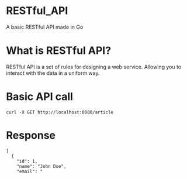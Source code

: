 # RESTful_API
A basic RESTful API made in Go
# What is RESTful API?
RESTful API is a set of rules for designing a web service.
Allowing you to interact with the data in a uniform way.
# Basic API call
```
curl -X GET http://localhost:8080/article
```
# Response
```
[
  {
    "id": 1,
    "name": "John Doe",
    "email": "
